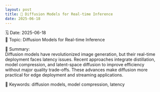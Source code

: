 ```yaml
---
layout: post
title: 🌱 Diffusion Models for Real-time Inference
date: 2025-06-18
---
```


🗓️ Date: 2025-06-18  
🎯 Topic: Diffusion Models for Real-time Inference  

📌 Summary:  
Diffusion models have revolutionized image generation, but their real-time deployment faces latency issues. Recent approaches integrate distillation, model compression, and latent-space diffusion to improve efficiency without major quality trade-offs. These advances make diffusion more practical for edge deployment and streaming applications.

🔑 Keywords: diffusion models, model compression, latency
